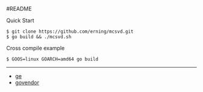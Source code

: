 #README

Quick Start
```
$ git clone https://github.com/erning/mcsvd.git
$ go build && ./mcsvd.sh
```

Cross compile example
```
$ GOOS=linux GOARCH=amd64 go build
```

----

- [ge](https://github.com/erning/ge)
- [govendor](https://github.com/kardianos/govendor)
